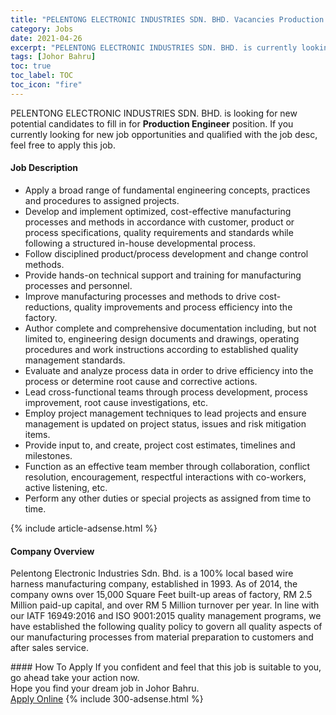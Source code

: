 ```yaml
---
title: "PELENTONG ELECTRONIC INDUSTRIES SDN. BHD. Vacancies Production Engineer" 
category: Jobs 
date: 2021-04-26 
excerpt: "PELENTONG ELECTRONIC INDUSTRIES SDN. BHD. is currently looking for suitable person to fill in the Production Engineer which based in Johor Bahru" 
tags: [Johor Bahru] 
toc: true 
toc_label: TOC 
toc_icon: "fire" 
--- 
```


<p>PELENTONG ELECTRONIC INDUSTRIES SDN. BHD. is looking for new potential candidates to fill in for <b>Production Engineer</b> position. If you currently looking for new job opportunities and qualified with the job desc, feel free to apply this job.
</p><div><div><h4>Job Description</h4></div><div><div><span><div><ul><li>Apply a broad range of fundamental engineering concepts, practices and procedures to assigned projects.</li><li>Develop and implement optimized, cost-effective manufacturing processes and methods in accordance with customer, product or process specifications, quality requirements and standards while following a structured in-house developmental process.</li><li>Follow disciplined product/process development and change control methods.</li><li>Provide hands-on technical support and training for manufacturing processes and personnel.</li><li>Improve manufacturing processes and methods to drive cost-reductions, quality improvements and process efficiency into the factory.</li><li>Author complete and comprehensive documentation including, but not limited to, engineering design documents and drawings, operating procedures and work instructions according to established quality management standards.</li><li>Evaluate and analyze process data in order to drive efficiency into the process or determine root cause and corrective actions.</li><li>Lead cross-functional teams through process development, process improvement, root cause investigations, etc.</li><li>Employ project management techniques to lead projects and ensure management is updated on project status, issues and risk mitigation items.</li><li>Provide input to, and create, project cost estimates, timelines and milestones.</li><li>Function as an effective team member through collaboration, conflict resolution, encouragement, respectful interactions with co-workers, active listening, etc.</li><li>Perform any other duties or special projects as assigned from time to time.</li></ul></div></span></div></div></div> 
{% include article-adsense.html %} 
<div><div><h4>Company Overview</h4></div><div><div><span><div><p>Pelentong Electronic Industries Sdn. Bhd.&#160;is a 100% local based wire harness manufacturing company, established in 1993. As of 2014, the company owns over 15,000 Square Feet built-up areas of factory,&#160;RM 2.5 Million paid-up capital, and over RM 5 Million turnover per year.&#160;In line with our IATF 16949:2016 and ISO 9001:2015 quality management programs, we have established the following quality policy to govern all quality aspects of our manufacturing processes from material preparation to customers and after sales service.&#160;&#160;&#160;&#160;&#160;&#160;&#160;&#160;&#160;&#160;&#160;&#160;&#160;&#160;&#160;&#160;&#160;&#160;&#160;&#160;&#160;&#160;&#160;&#160;&#160;&#160;&#160;&#160;&#160;&#160;</p></div></span></div></div></div> 
#### How To Apply 
If you confident and feel that this job is suitable to you, go ahead take your action now. <br/> 
Hope you find your dream job in Johor Bahru. <br/> 
<a href="https://www.jobstreet.com.my/en/job/production-engineer-4548078?jobId=jobstreet-my-job-4548078&" class="btn btn--info" target="_blank" rel="nofollow noopenner">Apply Online</a> 
{% include 300-adsense.html %} 